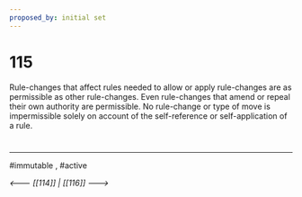```yaml
---
proposed_by: initial set
---
```

# 115
Rule-changes that affect rules needed to allow or apply rule-changes are as permissible as other rule-changes. Even rule-changes that amend or repeal their own authority are permissible. No rule-change or type of move is impermissible solely on account of the self-reference or self-application of a rule.

#
---
#immutable , #active

*<--- [[114]] | [[116]] --->*